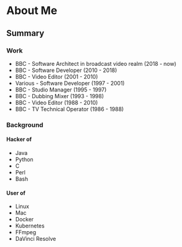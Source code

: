 # About Me

## Summary

### Work

- BBC - Software Architect in broadcast video realm (2018 - now)
- BBC - Software Developer (2010 - 2018)
- BBC - Video Editor (2001 - 2010)
- Various - Software Developer (1997 - 2001)
- BBC - Studio Manager (1995 - 1997)
- BBC - Dubbing Mixer (1993 - 1998)
- BBC - Video Editor (1988 - 2010)
- BBC - TV Technical Operator (1986 - 1988)

### Background

#### Hacker of

- Java
- Python
- C
- Perl
- Bash

#### User of

- Linux
- Mac
- Docker
- Kubernetes
- FFmpeg
- DaVinci Resolve